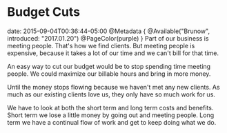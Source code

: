 # Budget Cuts
date: 2015-09-04T00:36:44-05:00
@Metadata {
  @Available("Brunow", introduced: "2017.01.20")
  @PageColor(purple)
}
Part of our business is meeting people. That's how we find clients. But meeting people is expensive, because it takes a lot of our time and we can't bill for that time.

An easy way to cut our budget would be to stop spending time meeting people. We could maximize our billable hours and bring in more money.

Until the money stops flowing because we haven't met any new clients. As much as our existing clients love us, they only have so much work for us.

We have to look at both the short term and long term costs and benefits. Short term we lose a little money by going out and meeting people. Long term we have a continual flow of work and get to keep doing what we do.
